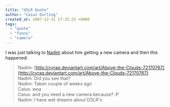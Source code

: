 ```yaml
---
title: "dSLR Quote"
author: "Caius Durling"
created_at: 2007-12-31 17:25:25 +0000
tags:
  - "quote"
  - "funny"
  - "camera"
---
```


I was just talking to [Nadim](http://keihatsu.org/) about him getting a new camera and then this happened:

> Nadim: [http://cyraq.deviantart.com/art/Above-the-Clouds-72170767](http://cyraq.deviantart.com/art/Above-the-Clouds-72170767)  
> Nadim: Did you see that?  
> Nadim: Taken couple of weeks ago  
> Caius: woa  
> Caius: and you need a new camera because? :P  
> Nadim: I have wet dreams about DSLR's  
